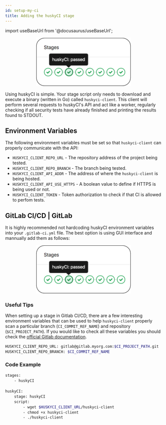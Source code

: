 ```yaml
---
id: setup-my-ci
title: Adding the huskyCI stage
---
```


import useBaseUrl from '@docusaurus/useBaseUrl';

<p align="center"> <img src="/img/huskyci-stage.png" scale="10"/></p>

Using huskyCI is simple. Your stage script only needs to download and execute a binary (written in Go) called `huskyci-client`. This client will perform several requests to huskyCI's API and act like a worker, regularly checking if all security tests have already finished and printing the results found to STDOUT.

## Environment Variables

The following environment variables must be set so that `huskyci-client` can properly communicate with the API:

* `HUSKYCI_CLIENT_REPO_URL` - The repository address of the project being tested.
* `HUSKYCI_CLIENT_REPO_BRANCH` - The branch being tested. 
* `HUSKYCI_CLIENT_API_ADDR` - The address of where the `huskyci-client` is being hosted.
* `HUSKYCI_CLIENT_API_USE_HTTPS` - A boolean value to define if HTTPS is being used or not.
* `HUSKYCI_CLIENT_TOKEN` - Token authorization to check if that CI is allowed to perfom tests.

## GitLab CI/CD | GitLab

It is highly recommended not hardcoding huskyCI environment variables into your `.gitlab-ci.yml` file. The best option is using GUI interface and mannually add them as follows:

<p align="center"> <img src="/img/huskyci-stage.png" scale="10"/></p>

### Useful Tips

When setting up a stage in Gitlab CI/CD, there are a few interesting environment variables that can be used to help `huskyci-client` properly scan a particular branch (`CI_COMMIT_REF_NAME`) and repository (`$CI_PROJECT_PATH`). If you would like to check all these variables you should check the [official Gitlab documentation](https://docs.gitlab.com/ee/ci/variables/predefined_variables.html). 

```bash
HUSKYCI_CLIENT_REPO_URL: gitlab@gitlab.myorg.com:$CI_PROJECT_PATH.git
HUSKYCI_CLIENT_REPO_BRANCH: $CI_COMMIT_REF_NAME
```

### Code Example

```bash
stages:
    - huskyCI

huskyCI:
    stage: huskyCI
    script:
        - wget $HUSKYCI_CLIENT_URL/huskyci-client
        - chmod +x huskyci-client
        - ./huskyci-client
```
